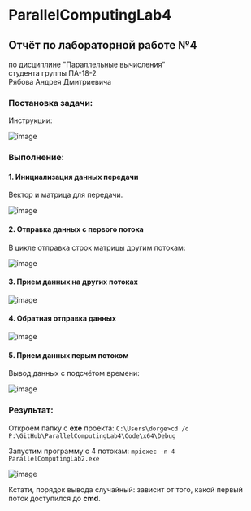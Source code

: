 # ParallelComputingLab4
 
## Отчёт по лабораторной работе №4   

по дисциплине "Параллельные вычисления"   
студента группы ПА-18-2   
Рябова Андрея Дмитриевича   

### Постановка задачи:   

Инструкции:

![image](https://user-images.githubusercontent.com/43186510/114445511-d7c22c00-9bd8-11eb-81c0-3db6f1135344.png)

### Выполнение:   

#### 1. Инициализация данных передачи

Вектор и матрица для передачи.

![image](https://user-images.githubusercontent.com/43186510/114445626-f6282780-9bd8-11eb-8b89-de5696fc72c2.png)

#### 2. Отправка данных с первого потока

В цикле отправка строк матрицы другим потокам:

![image](https://user-images.githubusercontent.com/43186510/114445766-21127b80-9bd9-11eb-9400-6212a6e0e697.png)

#### 3. Прием данных на других потоках

![image](https://user-images.githubusercontent.com/43186510/114445815-31c2f180-9bd9-11eb-8c20-2f0548fe44ec.png)

#### 4. Обратная отправка данных

![image](https://user-images.githubusercontent.com/43186510/114445881-41423a80-9bd9-11eb-97e5-d727a9df059f.png)

#### 5. Прием данных перым потоком

Вывод данных с подсчётом времени:

![image](https://user-images.githubusercontent.com/43186510/114445945-56b76480-9bd9-11eb-9ceb-c537a2cea763.png)

### Результат:

Откроем папку с **exe** проекта: `C:\Users\dorge>cd /d P:\GitHub\ParallelComputingLab4\Code\x64\Debug`

Запустим программу с 4 потокам: `mpiexec -n 4 ParallelComputingLab2.exe`

![image](https://user-images.githubusercontent.com/43186510/114446168-9aaa6980-9bd9-11eb-9ae4-7e0dde5012a8.png)

Кстати, порядок вывода случайный: зависит от того, какой первый поток доступился до **cmd**.
